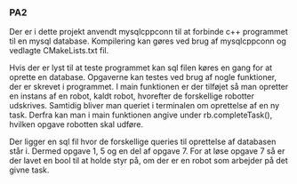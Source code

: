 ### PA2

Der er i dette projekt anvendt mysqlcppconn til at forbinde c++ programmet til en mysql database.
Kompilering kan gøres ved brug af mysqlcppconn og vedlagte CMakeLists.txt fil. 

Hvis der er lyst til at teste programmet kan sql filen køres en gang for at oprette en database.
Opgaverne kan testes ved brug af nogle funktioner, der er skrevet i programmet. I main funktionen er der tilføjet
så man opretter en instans af en robot, kaldt robot, hvorefter de forskellige robotter udskrives.
Samtidig bliver man queriet i terminalen om oprettelse af en ny task. 
Derfra kan man i main funktionen angive under rb.completeTask(), hvilken opgave robotten skal udføre.

Der ligger en sql fil hvor de forskellige queries til oprettelse af databasen står i. Dermed opgave 1, 5 og en del af opgave 7. For at løse opgave 7
så er der lavet en bool til at holde styr på, om der er en robot som arbejder på det givne task. 

